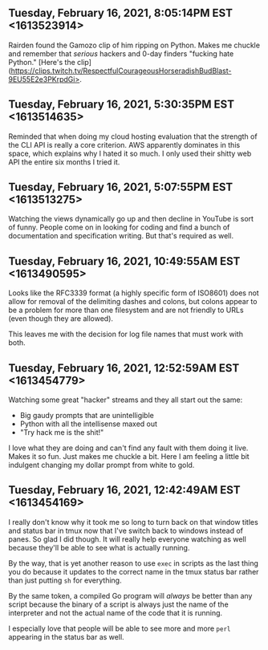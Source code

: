 ## Tuesday, February 16, 2021, 8:05:14PM EST <1613523914>

Rairden found the Gamozo clip of him ripping on Python. Makes me
chuckle and remember that *serious* hackers and 0-day finders "fucking
hate Python." [Here's the
clip](https://clips.twitch.tv/RespectfulCourageousHorseradishBudBlast-9EU55E2e3PKrpdGi>.

## Tuesday, February 16, 2021, 5:30:35PM EST <1613514635>

Reminded that when doing my cloud hosting evaluation that the strength
of the CLI API is really a core criterion. AWS apparently dominates in
this space, which explains why I hated it so much. I only used their
shitty web API the entire six months I tried it.

## Tuesday, February 16, 2021, 5:07:55PM EST <1613513275>

Watching the views dynamically go up and then decline in YouTube is sort
of funny. People come on in looking for coding and find a bunch of
documentation and specification writing. But that's required as well.

## Tuesday, February 16, 2021, 10:49:55AM EST <1613490595>

Looks like the RFC3339 format (a highly specific form of ISO8601) does
not allow for removal of the delimiting dashes and colons, but colons
appear to be a problem for more than one filesystem and are not friendly
to URLs (even though they are allowed).

This leaves me with the decision for log file names that must work with
both.

## Tuesday, February 16, 2021, 12:52:59AM EST <1613454779>

Watching some great "hacker" streams and they all start out the same:

* Big gaudy prompts that are unintelligible
* Python with all the intellisense maxed out
* "Try hack me is the shit!"

I love what they are doing and can't find any fault with them doing it
live. Makes it so fun. Just makes me chuckle a bit. Here I am feeling a
little bit indulgent changing my dollar prompt from white to gold.

## Tuesday, February 16, 2021, 12:42:49AM EST <1613454169>

I really don't know why it took me so long to turn back on that window
titles and status bar in tmux now that I've switch back to windows
instead of panes. So glad I did though. It will really help everyone
watching as well because they'll be able to see what is actually
running. 

By the way, that is yet another reason to use `exec` in scripts as the
last thing you do because it updates to the correct name in the tmux
status bar rather than just putting `sh` for everything.

By the same token, a compiled Go program will *always* be better than
any script because the binary of a script is always just the name of the
interpreter and not the actual name of the code that it is running. 

I especially love that people will be able to see more and more `perl`
appearing in the status bar as well.
